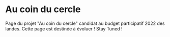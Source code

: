 # Au coin du cercle
Page du projet "Au coin du cercle" candidat au budget participatif 2022 des landes.
Cette page est destinée à évoluer ! Stay Tuned !
